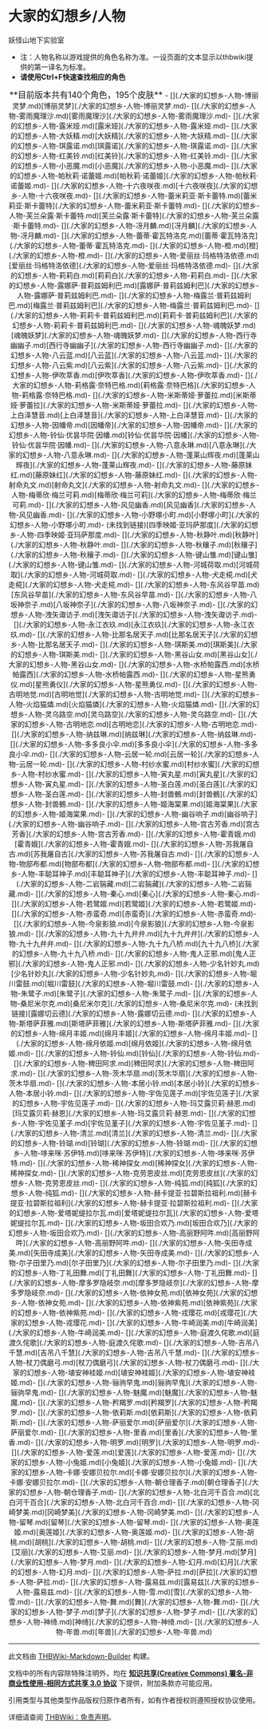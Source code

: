 # 大家的幻想乡/人物

<!-- source html: G:\repos\THBWiki-Markdown-Builder\THBWikiMarkdown\Temp\main\4\49\ns0%3A%E5%A4%A7%E5%AE%B6%E7%9A%84%E5%B9%BB%E6%83%B3%E4%B9%A1%2F%E4%BA%BA%E7%89%A9.html -->

妖怪山地下实验室

- 注：人物名称以游戏提供的角色名称为准。一设页面的文本显示以thbwiki提供的第一译名为标准。
-  **请使用Ctrl+F快速查找相应的角色** 

  
  

  

<center><big> **目前版本共有140个角色，195个皮肤** </big>
- [](./大家的幻想乡-人物-博丽灵梦.md)[博丽灵梦](./大家的幻想乡-人物-博丽灵梦.md)- [](./大家的幻想乡-人物-雾雨魔理沙.md)[雾雨魔理沙](./大家的幻想乡-人物-雾雨魔理沙.md)- [](./大家的幻想乡-人物-露米娅.md)[露米娅](./大家的幻想乡-人物-露米娅.md)- [](./大家的幻想乡-人物-大妖精.md)[大妖精](./大家的幻想乡-人物-大妖精.md)- [](./大家的幻想乡-人物-琪露诺.md)[琪露诺](./大家的幻想乡-人物-琪露诺.md)- [](./大家的幻想乡-人物-红美铃.md)[红美铃](./大家的幻想乡-人物-红美铃.md)- [](./大家的幻想乡-人物-小恶魔.md)[小恶魔](./大家的幻想乡-人物-小恶魔.md)- [](./大家的幻想乡-人物-帕秋莉·诺蕾姬.md)[帕秋莉·诺蕾姬](./大家的幻想乡-人物-帕秋莉·诺蕾姬.md)- [](./大家的幻想乡-人物-十六夜咲夜.md)[十六夜咲夜](./大家的幻想乡-人物-十六夜咲夜.md)- [](./大家的幻想乡-人物-蕾米莉亚·斯卡蕾特.md)[蕾米莉亚·斯卡蕾特](./大家的幻想乡-人物-蕾米莉亚·斯卡蕾特.md)- [](./大家的幻想乡-人物-芙兰朵露·斯卡蕾特.md)[芙兰朵露·斯卡蕾特](./大家的幻想乡-人物-芙兰朵露·斯卡蕾特.md)- [](./大家的幻想乡-人物-冴月麟.md)[冴月麟](./大家的幻想乡-人物-冴月麟.md)- [](./大家的幻想乡-人物-蕾蒂·霍瓦特洛克.md)[蕾蒂·霍瓦特洛克](./大家的幻想乡-人物-蕾蒂·霍瓦特洛克.md)- [](./大家的幻想乡-人物-橙.md)[橙](./大家的幻想乡-人物-橙.md)- [](./大家的幻想乡-人物-爱丽丝·玛格特洛依德.md)[爱丽丝·玛格特洛依德](./大家的幻想乡-人物-爱丽丝·玛格特洛依德.md)- [](./大家的幻想乡-人物-莉莉白.md)[莉莉白](./大家的幻想乡-人物-莉莉白.md)- [](./大家的幻想乡-人物-露娜萨·普莉兹姆利巴.md)[露娜萨·普莉兹姆利巴](./大家的幻想乡-人物-露娜萨·普莉兹姆利巴.md)- [](./大家的幻想乡-人物-梅露兰·普莉兹姆利巴.md)[梅露兰·普莉兹姆利巴](./大家的幻想乡-人物-梅露兰·普莉兹姆利巴.md)- [](./大家的幻想乡-人物-莉莉卡·普莉兹姆利巴.md)[莉莉卡·普莉兹姆利巴](./大家的幻想乡-人物-莉莉卡·普莉兹姆利巴.md)- [](./大家的幻想乡-人物-魂魄妖梦.md)[魂魄妖梦](./大家的幻想乡-人物-魂魄妖梦.md)- [](./大家的幻想乡-人物-西行寺幽幽子.md)[西行寺幽幽子](./大家的幻想乡-人物-西行寺幽幽子.md)- [](./大家的幻想乡-人物-八云蓝.md)[八云蓝](./大家的幻想乡-人物-八云蓝.md)- [](./大家的幻想乡-人物-八云紫.md)[八云紫](./大家的幻想乡-人物-八云紫.md)- [](./大家的幻想乡-人物-伊吹萃香.md)[伊吹萃香](./大家的幻想乡-人物-伊吹萃香.md)- [](./大家的幻想乡-人物-莉格露·奈特巴格.md)[莉格露·奈特巴格](./大家的幻想乡-人物-莉格露·奈特巴格.md)- [](./大家的幻想乡-人物-米斯蒂娅·萝蕾拉.md)[米斯蒂娅·萝蕾拉](./大家的幻想乡-人物-米斯蒂娅·萝蕾拉.md)- [](./大家的幻想乡-人物-上白泽慧音.md)[上白泽慧音](./大家的幻想乡-人物-上白泽慧音.md)- [](./大家的幻想乡-人物-因幡帝.md)[因幡帝](./大家的幻想乡-人物-因幡帝.md)- [](./大家的幻想乡-人物-铃仙·优昙华院·因幡.md)[铃仙·优昙华院·因幡](./大家的幻想乡-人物-铃仙·优昙华院·因幡.md)- [](./大家的幻想乡-人物-八意永琳.md)[八意永琳](./大家的幻想乡-人物-八意永琳.md)- [](./大家的幻想乡-人物-蓬莱山辉夜.md)[蓬莱山辉夜](./大家的幻想乡-人物-蓬莱山辉夜.md)- [](./大家的幻想乡-人物-藤原妹红.md)[藤原妹红](./大家的幻想乡-人物-藤原妹红.md)- [](./大家的幻想乡-人物-射命丸文.md)[射命丸文](./大家的幻想乡-人物-射命丸文.md)- [](./大家的幻想乡-人物-梅蒂欣·梅兰可莉.md)[梅蒂欣·梅兰可莉](./大家的幻想乡-人物-梅蒂欣·梅兰可莉.md)- [](./大家的幻想乡-人物-风见幽香.md)[风见幽香](./大家的幻想乡-人物-风见幽香.md)- [](./大家的幻想乡-人物-小野塚小町.md)[小野塚小町](./大家的幻想乡-人物-小野塚小町.md)-  (未找到链接)[四季映姬·亚玛萨那度](./大家的幻想乡-人物-四季映姬·亚玛萨那度.md)- [](./大家的幻想乡-人物-秋静叶.md)[秋静叶](./大家的幻想乡-人物-秋静叶.md)- [](./大家的幻想乡-人物-秋穰子.md)[秋穰子](./大家的幻想乡-人物-秋穰子.md)- [](./大家的幻想乡-人物-键山雏.md)[键山雏](./大家的幻想乡-人物-键山雏.md)- [](./大家的幻想乡-人物-河城荷取.md)[河城荷取](./大家的幻想乡-人物-河城荷取.md)- [](./大家的幻想乡-人物-犬走椛.md)[犬走椛](./大家的幻想乡-人物-犬走椛.md)- [](./大家的幻想乡-人物-东风谷早苗.md)[东风谷早苗](./大家的幻想乡-人物-东风谷早苗.md)- [](./大家的幻想乡-人物-八坂神奈子.md)[八坂神奈子](./大家的幻想乡-人物-八坂神奈子.md)- [](./大家的幻想乡-人物-洩矢诹访子.md)[洩矢诹访子](./大家的幻想乡-人物-洩矢诹访子.md)- [](./大家的幻想乡-人物-永江衣玖.md)[永江衣玖](./大家的幻想乡-人物-永江衣玖.md)- [](./大家的幻想乡-人物-比那名居天子.md)[比那名居天子](./大家的幻想乡-人物-比那名居天子.md)- [](./大家的幻想乡-人物-琪斯美.md)[琪斯美](./大家的幻想乡-人物-琪斯美.md)- [](./大家的幻想乡-人物-黑谷山女.md)[黑谷山女](./大家的幻想乡-人物-黑谷山女.md)- [](./大家的幻想乡-人物-水桥帕露西.md)[水桥帕露西](./大家的幻想乡-人物-水桥帕露西.md)- [](./大家的幻想乡-人物-星熊勇仪.md)[星熊勇仪](./大家的幻想乡-人物-星熊勇仪.md)- [](./大家的幻想乡-人物-古明地觉.md)[古明地觉](./大家的幻想乡-人物-古明地觉.md)- [](./大家的幻想乡-人物-火焰猫燐.md)[火焰猫燐](./大家的幻想乡-人物-火焰猫燐.md)- [](./大家的幻想乡-人物-灵乌路空.md)[灵乌路空](./大家的幻想乡-人物-灵乌路空.md)- [](./大家的幻想乡-人物-古明地恋.md)[古明地恋](./大家的幻想乡-人物-古明地恋.md)- [](./大家的幻想乡-人物-纳兹琳.md)[纳兹琳](./大家的幻想乡-人物-纳兹琳.md)- [](./大家的幻想乡-人物-多多良小伞.md)[多多良小伞](./大家的幻想乡-人物-多多良小伞.md)- [](./大家的幻想乡-人物-云居一轮.md)[云居一轮](./大家的幻想乡-人物-云居一轮.md)- [](./大家的幻想乡-人物-村纱水蜜.md)[村纱水蜜](./大家的幻想乡-人物-村纱水蜜.md)- [](./大家的幻想乡-人物-寅丸星.md)[寅丸星](./大家的幻想乡-人物-寅丸星.md)- [](./大家的幻想乡-人物-圣白莲.md)[圣白莲](./大家的幻想乡-人物-圣白莲.md)- [](./大家的幻想乡-人物-封兽鵺.md)[封兽鵺](./大家的幻想乡-人物-封兽鵺.md)- [](./大家的幻想乡-人物-姬海棠果.md)[姬海棠果](./大家的幻想乡-人物-姬海棠果.md)- [](./大家的幻想乡-人物-幽谷响子.md)[幽谷响子](./大家的幻想乡-人物-幽谷响子.md)- [](./大家的幻想乡-人物-宫古芳香.md)[宫古芳香](./大家的幻想乡-人物-宫古芳香.md)- [](./大家的幻想乡-人物-霍青娥.md)[霍青娥](./大家的幻想乡-人物-霍青娥.md)- [](./大家的幻想乡-人物-苏我屠自古.md)[苏我屠自古](./大家的幻想乡-人物-苏我屠自古.md)- [](./大家的幻想乡-人物-物部布都.md)[物部布都](./大家的幻想乡-人物-物部布都.md)- [](./大家的幻想乡-人物-丰聪耳神子.md)[丰聪耳神子](./大家的幻想乡-人物-丰聪耳神子.md)- [](./大家的幻想乡-人物-二岩猯藏.md)[二岩猯藏](./大家的幻想乡-人物-二岩猯藏.md)- [](./大家的幻想乡-人物-秦心.md)[秦心](./大家的幻想乡-人物-秦心.md)- [](./大家的幻想乡-人物-若鹭姬.md)[若鹭姬](./大家的幻想乡-人物-若鹭姬.md)- [](./大家的幻想乡-人物-赤蛮奇.md)[赤蛮奇](./大家的幻想乡-人物-赤蛮奇.md)- [](./大家的幻想乡-人物-今泉影狼.md)[今泉影狼](./大家的幻想乡-人物-今泉影狼.md)- [](./大家的幻想乡-人物-九十九弁弁.md)[九十九弁弁](./大家的幻想乡-人物-九十九弁弁.md)- [](./大家的幻想乡-人物-九十九八桥.md)[九十九八桥](./大家的幻想乡-人物-九十九八桥.md)- [](./大家的幻想乡-人物-鬼人正邪.md)[鬼人正邪](./大家的幻想乡-人物-鬼人正邪.md)- [](./大家的幻想乡-人物-少名针妙丸.md)[少名针妙丸](./大家的幻想乡-人物-少名针妙丸.md)- [](./大家的幻想乡-人物-堀川雷鼓.md)[堀川雷鼓](./大家的幻想乡-人物-堀川雷鼓.md)- [](./大家的幻想乡-人物-朱鹭子.md)[朱鹭子](./大家的幻想乡-人物-朱鹭子.md)- [](./大家的幻想乡-人物-桑尼米尔克.md)[桑尼米尔克](./大家的幻想乡-人物-桑尼米尔克.md)-  (未找到链接)[露娜切云德](./大家的幻想乡-人物-露娜切云德.md)- [](./大家的幻想乡-人物-斯塔萨菲雅.md)[斯塔萨菲雅](./大家的幻想乡-人物-斯塔萨菲雅.md)- [](./大家的幻想乡-人物-绵月丰姬.md)[绵月丰姬](./大家的幻想乡-人物-绵月丰姬.md)- [](./大家的幻想乡-人物-绵月依姬.md)[绵月依姬](./大家的幻想乡-人物-绵月依姬.md)- [](./大家的幻想乡-人物-铃仙.md)[铃仙](./大家的幻想乡-人物-铃仙.md)- [](./大家的幻想乡-人物-稗田阿求.md)[稗田阿求](./大家的幻想乡-人物-稗田阿求.md)- [](./大家的幻想乡-人物-茨木华扇.md)[茨木华扇](./大家的幻想乡-人物-茨木华扇.md)- [](./大家的幻想乡-人物-本居小铃.md)[本居小铃](./大家的幻想乡-人物-本居小铃.md)- [](./大家的幻想乡-人物-宇佐见莲子.md)[宇佐见莲子](./大家的幻想乡-人物-宇佐见莲子.md)- [](./大家的幻想乡-人物-玛艾露贝莉·赫恩.md)[玛艾露贝莉·赫恩](./大家的幻想乡-人物-玛艾露贝莉·赫恩.md)- [](./大家的幻想乡-人物-宇佐见堇子.md)[宇佐见堇子](./大家的幻想乡-人物-宇佐见堇子.md)- [](./大家的幻想乡-人物-清兰.md)[清兰](./大家的幻想乡-人物-清兰.md)- [](./大家的幻想乡-人物-铃瑚.md)[铃瑚](./大家的幻想乡-人物-铃瑚.md)- [](./大家的幻想乡-人物-哆来咪·苏伊特.md)[哆来咪·苏伊特](./大家的幻想乡-人物-哆来咪·苏伊特.md)- [](./大家的幻想乡-人物-稀神探女.md)[稀神探女](./大家的幻想乡-人物-稀神探女.md)- [](./大家的幻想乡-人物-克劳恩皮丝.md)[克劳恩皮丝](./大家的幻想乡-人物-克劳恩皮丝.md)- [](./大家的幻想乡-人物-纯狐.md)[纯狐](./大家的幻想乡-人物-纯狐.md)- [](./大家的幻想乡-人物-赫卡提亚·拉碧斯拉祖利.md)[赫卡提亚·拉碧斯拉祖利](./大家的幻想乡-人物-赫卡提亚·拉碧斯拉祖利.md)- [](./大家的幻想乡-人物-爱塔妮缇拉尔瓦.md)[爱塔妮缇拉尔瓦](./大家的幻想乡-人物-爱塔妮缇拉尔瓦.md)- [](./大家的幻想乡-人物-坂田合欢乃.md)[坂田合欢乃](./大家的幻想乡-人物-坂田合欢乃.md)- [](./大家的幻想乡-人物-高丽野阿吽.md)[高丽野阿吽](./大家的幻想乡-人物-高丽野阿吽.md)- [](./大家的幻想乡-人物-矢田寺成美.md)[矢田寺成美](./大家的幻想乡-人物-矢田寺成美.md)- [](./大家的幻想乡-人物-尔子田里乃.md)[尔子田里乃](./大家的幻想乡-人物-尔子田里乃.md)- [](./大家的幻想乡-人物-丁礼田舞.md)[丁礼田舞](./大家的幻想乡-人物-丁礼田舞.md)- [](./大家的幻想乡-人物-摩多罗隐岐奈.md)[摩多罗隐岐奈](./大家的幻想乡-人物-摩多罗隐岐奈.md)- [](./大家的幻想乡-人物-依神女苑.md)[依神女苑](./大家的幻想乡-人物-依神女苑.md)- [](./大家的幻想乡-人物-依神紫苑.md)[依神紫苑](./大家的幻想乡-人物-依神紫苑.md)- [](./大家的幻想乡-人物-戎璎花.md)[戎璎花](./大家的幻想乡-人物-戎璎花.md)- [](./大家的幻想乡-人物-牛崎润美.md)[牛崎润美](./大家的幻想乡-人物-牛崎润美.md)- [](./大家的幻想乡-人物-庭渡久侘歌.md)[庭渡久侘歌](./大家的幻想乡-人物-庭渡久侘歌.md)- [](./大家的幻想乡-人物-吉吊八千慧.md)[吉吊八千慧](./大家的幻想乡-人物-吉吊八千慧.md)- [](./大家的幻想乡-人物-杖刀偶磨弓.md)[杖刀偶磨弓](./大家的幻想乡-人物-杖刀偶磨弓.md)- [](./大家的幻想乡-人物-埴安神袿姬.md)[埴安神袿姬](./大家的幻想乡-人物-埴安神袿姬.md)- [](./大家的幻想乡-人物-骊驹早鬼.md)[骊驹早鬼](./大家的幻想乡-人物-骊驹早鬼.md)- [](./大家的幻想乡-人物-魅魔.md)[魅魔](./大家的幻想乡-人物-魅魔.md)- [](./大家的幻想乡-人物-矜羯罗.md)[矜羯罗](./大家的幻想乡-人物-矜羯罗.md)- [](./大家的幻想乡-人物-依莉斯.md)[依莉斯](./大家的幻想乡-人物-依莉斯.md)- [](./大家的幻想乡-人物-萨丽爱尔.md)[萨丽爱尔](./大家的幻想乡-人物-萨丽爱尔.md)- [](./大家的幻想乡-人物-里香.md)[里香](./大家的幻想乡-人物-里香.md)- [](./大家的幻想乡-人物-明罗.md)[明罗](./大家的幻想乡-人物-明罗.md)- [](./大家的幻想乡-人物-爱莲.md)[爱莲](./大家的幻想乡-人物-爱莲.md)- [](./大家的幻想乡-人物-小兔姬.md)[小兔姬](./大家的幻想乡-人物-小兔姬.md)- [](./大家的幻想乡-人物-卡娜·安娜贝拉尔.md)[卡娜·安娜贝拉尔](./大家的幻想乡-人物-卡娜·安娜贝拉尔.md)- [](./大家的幻想乡-人物-朝仓理香子.md)[朝仓理香子](./大家的幻想乡-人物-朝仓理香子.md)- [](./大家的幻想乡-人物-北白河千百合.md)[北白河千百合](./大家的幻想乡-人物-北白河千百合.md)- [](./大家的幻想乡-人物-冈崎梦美.md)[冈崎梦美](./大家的幻想乡-人物-冈崎梦美.md)- [](./大家的幻想乡-人物-留琴.md)[留琴](./大家的幻想乡-人物-留琴.md)- [](./大家的幻想乡-人物-奥莲姬.md)[奥莲姬](./大家的幻想乡-人物-奥莲姬.md)- [](./大家的幻想乡-人物-胡桃.md)[胡桃](./大家的幻想乡-人物-胡桃.md)- [](./大家的幻想乡-人物-艾丽.md)[艾丽](./大家的幻想乡-人物-艾丽.md)- [](./大家的幻想乡-人物-梦月.md)[梦月](./大家的幻想乡-人物-梦月.md)- [](./大家的幻想乡-人物-幻月.md)[幻月](./大家的幻想乡-人物-幻月.md)- [](./大家的幻想乡-人物-萨拉.md)[萨拉](./大家的幻想乡-人物-萨拉.md)- [](./大家的幻想乡-人物-露易兹.md)[露易兹](./大家的幻想乡-人物-露易兹.md)- [](./大家的幻想乡-人物-雪.md)[雪](./大家的幻想乡-人物-雪.md)- [](./大家的幻想乡-人物-舞.md)[舞](./大家的幻想乡-人物-舞.md)- [](./大家的幻想乡-人物-梦子.md)[梦子](./大家的幻想乡-人物-梦子.md)- [](./大家的幻想乡-人物-神绮.md)[神绮](./大家的幻想乡-人物-神绮.md)- [](./大家的幻想乡-人物-年兽.md)[年兽](./大家的幻想乡-人物-年兽.md)

</center>





---

此文档由 [THBWiki-Markdown-Builder](https://github.com/Delsin-Yu/THBWiki-Markdown-Builder) 构建。

文档中的所有内容除特殊注明外，均在 [**知识共享(Creative Commons) 署名-非商业性使用-相同方式共享 3.0 协议**](https://creativecommons.org/licenses/by-sa/3.0/deed.zh-hans) 下提供，附加条款亦可能应用。

引用类型与其他类型作品版权归原作者所有，如有作者授权则遵照授权协议使用。

详细请查阅 [THBWiki：免责声明](https://thbwiki.cc/THBWiki:%E5%85%8D%E8%B4%A3%E5%A3%B0%E6%98%8E)。

